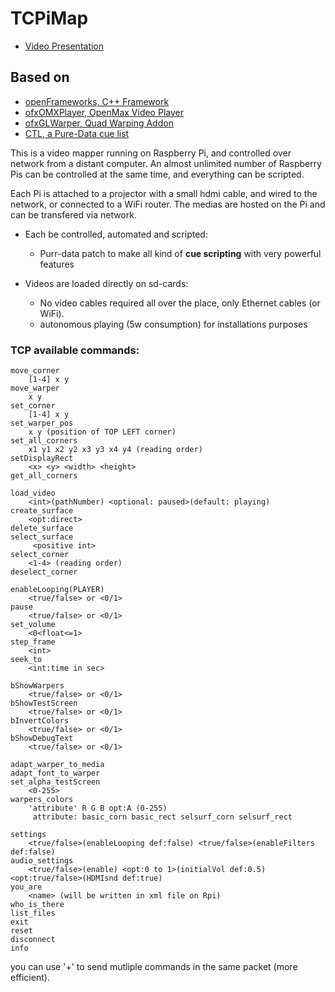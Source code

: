 # TCPiMap

* [Video Presentation](https://www.youtube.com/watch?v=aB37wf6E8p4)

## Based on
* [openFrameworks, C++ Framework](https://github.com/openframeworks/openFrameworks)
* [ofxOMXPlayer, OpenMax Video Player](https://github.com/jvcleave/ofxOMXPlayer)
* [ofxGLWarper, Quad Warping Addon](https://github.com/CyrCom/ofxGLWarper)
* [CTL, a Pure-Data cue list](https://www.chnry.net/ch/spip.php?article291)

This is a video mapper running on Raspberry Pi, and controlled over network from a distant computer.
An almost unlimited number of Raspberry Pis can be controlled at the same time, and everything can be scripted.

Each Pi is attached to a projector with a small hdmi cable, and wired to the network, or connected to a WiFi router.
The medias are hosted on the Pi and can be transfered via network.

* Each be controlled, automated and scripted:
  * Purr-data patch to make all kind of **cue scripting** with very powerful features

* Videos are loaded directly on sd-cards:
  * No video cables required all over the place, only Ethernet cables (or WiFi).
  * autonomous playing (5w consumption) for installations purposes

	
### TCP available commands:
    
    move_corner
    	[1-4] x y
    move_warper
    	x y
    set_corner
    	[1-4] x y
    set_warper_pos
    	x y (position of TOP LEFT corner)
    set_all_corners
    	x1 y1 x2 y2 x3 y3 x4 y4 (reading order)
    setDisplayRect
    	<x> <y> <width> <height>
    get_all_corners

    load_video
    	<int>(pathNumber) <optional: paused>(default: playing)
    create_surface
    	<opt:direct>
    delete_surface
    select_surface
		 <positive int>
    select_corner
    	<1-4> (reading order)
    deselect_corner

    enableLooping(PLAYER)
		<true/false> or <0/1>
    pause
		<true/false> or <0/1>
    set_volume
		<0<float<=1>
    step_frame
		<int>
    seek_to
		<int:time in sec>

    bShowWarpers
		<true/false> or <0/1>
    bShowTestScreen
		<true/false> or <0/1>
    bInvertColors
		<true/false> or <0/1>
    bShowDebugText
		<true/false> or <0/1>

    adapt_warper_to_media
    adapt_font_to_warper
    set_alpha_testScreen
		<0-255>
    warpers_colors
		'attribute' R G B opt:A (0-255)
		 attribute: basic_corn basic_rect selsurf_corn selsurf_rect

    settings
		<true/false>(enableLooping def:false) <true/false>(enableFilters def:false)
    audio_settings
		<true/false>(enable) <opt:0 to 1>(initialVol def:0.5) <opt:true/false>(HDMIsnd def:true)
    you_are
		<name> (will be written in xml file on Rpi)
    who_is_there
    list_files
    exit
    reset
    disconnect
    info
	
you can use '+' to send mutliple commands in the same packet (more efficient).